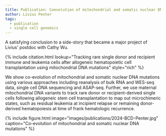 ```yaml
---
title: Publication: Coevolution of mitochondrial and somatic nuclear DNA mutations.
author: Livius Penter
tags:
  - publication
  - single cell genomics
---
```


A satisfying conclusion to a side-story that became a major project of Livius' postdoc with Cathy Wu. 

{% include citation.html lookup="Tracking rare single donor and recipient immune and leukemia cells after allogeneic hematopoietic cell transplantation using mitochondrial DNA mutations" style="rich" %}

We show co-evolution of mitochondrial and somatic nuclear DNA mutations using various approaches
including reanalysis of bulk RNA and WES-seq data, single cell DNA sequencing and ASAP-seq. 
Further, we use maternal mitochondrial DNA variants to track rare donor or recipient-derived
single cells following allogeneic stem cell transplantation to map out microchimeric states,
such as residual leukemia at incipient relapse or remaining donor-derived hematopoiesis at time
of frank hematologic recurrence. 

{% include figure.html image="images/publications/2024-BCD-Penter.jpg" caption="Co-evolution of mitochondrial and somatic nuclear DNA mutations" %}
